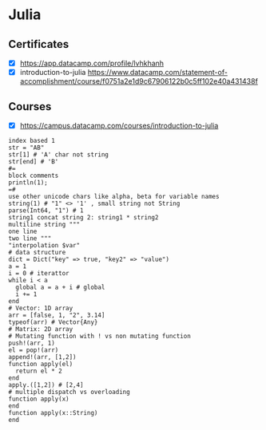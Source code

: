 # Julia
## Certificates
- [x] https://app.datacamp.com/profile/lvhkhanh
- [x] introduction-to-julia https://www.datacamp.com/statement-of-accomplishment/course/f0751a2e1d9c67906122b0c5ff102e40a431438f
## Courses
- [x] https://campus.datacamp.com/courses/introduction-to-julia

```
index based 1
str = "AB"
str[1] # 'A' char not string
str[end] # 'B'
#=
block comments
println(1);
=#
use other unicode chars like alpha, beta for variable names
string(1) # "1" <> '1' , small string not String
parse(Int64, "1") # 1
string1 concat string 2: string1 * string2
multiline string """
one line
two line """
"interpolation $var"
# data structure
dict = Dict("key" => true, "key2" => "value")
a = 1
i = 0 # iterattor
while i < a
  global a = a + i # global
  i += 1
end
# Vector: 1D array
arr = [false, 1, "2", 3.14]
typeof(arr) # Vector{Any}
# Matrix: 2D array
# Mutating function with ! vs non mutating function
push!(arr, 1)
el = pop!(arr)
append!(arr, [1,2])
function apply(el)
  return el * 2
end
apply.([1,2]) # [2,4]
# multiple dispatch vs overloading
function apply(x)
end
function apply(x::String)
end
```
